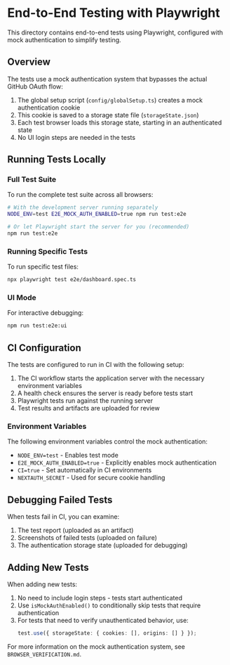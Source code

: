 # End-to-End Testing with Playwright

This directory contains end-to-end tests using Playwright, configured with mock authentication to simplify testing.

## Overview

The tests use a mock authentication system that bypasses the actual GitHub OAuth flow:

1. The global setup script (`config/globalSetup.ts`) creates a mock authentication cookie
2. This cookie is saved to a storage state file (`storageState.json`)
3. Each test browser loads this storage state, starting in an authenticated state
4. No UI login steps are needed in the tests

## Running Tests Locally

### Full Test Suite

To run the complete test suite across all browsers:

```bash
# With the development server running separately
NODE_ENV=test E2E_MOCK_AUTH_ENABLED=true npm run test:e2e

# Or let Playwright start the server for you (recommended)
npm run test:e2e
```

### Running Specific Tests

To run specific test files:

```bash
npx playwright test e2e/dashboard.spec.ts
```

### UI Mode

For interactive debugging:

```bash
npm run test:e2e:ui
```

## CI Configuration

The tests are configured to run in CI with the following setup:

1. The CI workflow starts the application server with the necessary environment variables
2. A health check ensures the server is ready before tests start
3. Playwright tests run against the running server
4. Test results and artifacts are uploaded for review

### Environment Variables

The following environment variables control the mock authentication:

- `NODE_ENV=test` - Enables test mode
- `E2E_MOCK_AUTH_ENABLED=true` - Explicitly enables mock authentication
- `CI=true` - Set automatically in CI environments
- `NEXTAUTH_SECRET` - Used for secure cookie handling

## Debugging Failed Tests

When tests fail in CI, you can examine:

1. The test report (uploaded as an artifact)
2. Screenshots of failed tests (uploaded on failure)
3. The authentication storage state (uploaded for debugging)

## Adding New Tests

When adding new tests:

1. No need to include login steps - tests start authenticated
2. Use `isMockAuthEnabled()` to conditionally skip tests that require authentication
3. For tests that need to verify unauthenticated behavior, use:
   ```typescript
   test.use({ storageState: { cookies: [], origins: [] } });
   ```

For more information on the mock authentication system, see `BROWSER_VERIFICATION.md`.